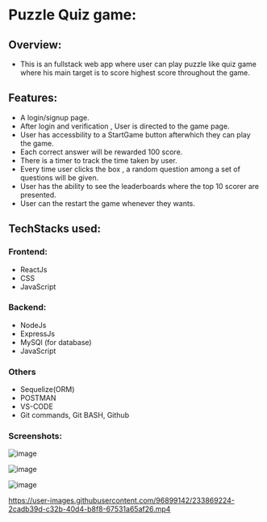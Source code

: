 # Puzzle Quiz game:
## Overview:
- This is an fullstack web app where user can play puzzle like quiz game where his main target is to score highest score throughout the game.

## Features:
- A login/signup page.
- After login and verification , User is directed to the game page.
- User has accessbility to a StartGame button afterwhich they can play the game.
- Each correct answer will be rewarded 100 score.
- There is a timer to track the time taken by user.
- Every time user clicks the box , a random question among  a set of questions will be given.
- User has the ability to see the leaderboards where the top 10 scorer are presented.
- User can the restart the game whenever they wants.

## TechStacks used:
### Frontend:
   - ReactJs
   - CSS
   - JavaScript

### Backend:
  - NodeJs
  - ExpressJs
  - MySQl (for database)
  - JavaScript
### Others
  - Sequelize(ORM)
  - POSTMAN
  - VS-CODE
  - Git commands, Git BASH, Github
  
### Screenshots:
  ![image](https://user-images.githubusercontent.com/96899142/233868936-0508782a-7912-4583-a145-df0905ca4a07.png)
  
  ![image](https://user-images.githubusercontent.com/96899142/233869341-1977eb37-e3c7-47d1-9950-e07a97fcc91d.png)

![image](https://user-images.githubusercontent.com/96899142/233869346-21361c4f-c11f-4065-8aa2-e1c2117cbc86.png)

  

https://user-images.githubusercontent.com/96899142/233869224-2cadb39d-c32b-40d4-b8f8-67531a65af26.mp4



